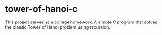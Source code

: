 # tower-of-hanoi-c
This project serves as a college homework. A simple C program that solves the classic Tower of Hanoi problem using recursion.
